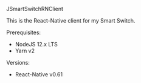 JSmartSwitchRNClient

This is the React-Native client for my Smart Switch.




Prerequisites:
  - NodeJS 12.x LTS
  - Yarn v2


Versions:
  - React-Native v0.61